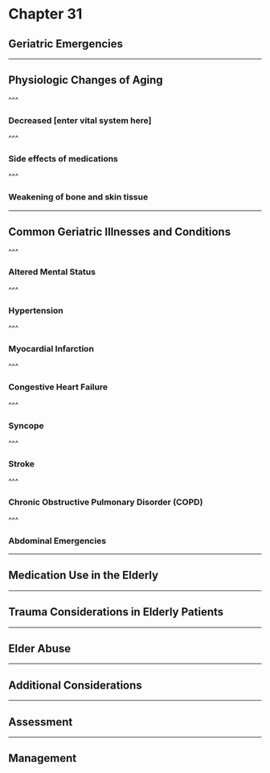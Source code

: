 # Chapter 31
## Geriatric Emergencies

---

## Physiologic Changes of Aging

^^^

### Decreased <b>[enter vital system here]</b>

^^^

### Side effects of medications

^^^

### Weakening of bone and skin tissue

---

## Common Geriatric Illnesses and Conditions

^^^

### Altered Mental Status

^^^

### Hypertension

^^^

### Myocardial Infarction

^^^

### Congestive Heart Failure

^^^

### Syncope

^^^

### Stroke

^^^

### Chronic Obstructive Pulmonary Disorder (COPD)

^^^

### Abdominal Emergencies

---

## Medication Use in the Elderly

---

## Trauma Considerations in Elderly Patients

---

## Elder Abuse

---

## Additional Considerations

---

## Assessment

---

## Management